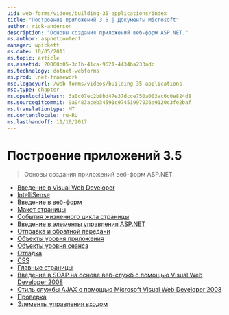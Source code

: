 ```yaml
---
uid: web-forms/videos/building-35-applications/index
title: "Построение приложений 3.5 | Документы Microsoft"
author: rick-anderson
description: "Основы создания приложений веб-форм ASP.NET."
ms.author: aspnetcontent
manager: wpickett
ms.date: 10/05/2011
ms.topic: article
ms.assetid: 20060b05-3c1b-41ca-9621-4434ba233adc
ms.technology: dotnet-webforms
ms.prod: .net-framework
msc.legacyurl: /web-forms/videos/building-35-applications
msc.type: chapter
ms.openlocfilehash: 3a0c07ec2b8bd47e37dcce750a003ac6c0e824d8
ms.sourcegitcommit: 9a9483aceb34591c97451997036a9120c3fe2baf
ms.translationtype: MT
ms.contentlocale: ru-RU
ms.lasthandoff: 11/10/2017
---
```

<a name="building-35-applications"></a>Построение приложений 3.5
====================
> Основы создания приложений веб-форм ASP.NET.


- [Введение в Visual Web Developer](intro-to-visual-web-developer.md)
- [IntelliSense](intellisense.md)
- [Введение в веб-форм](intro-to-web-forms.md)
- [Макет страницы](page-layout.md)
- [События жизненного цикла страницы](page-lifecycle-events.md)
- [Введение в элементы управления ASP.NET](intro-to-aspnet-controls.md)
- [Отправка и обратной передачи](submit-and-postback.md)
- [Объекты уровня приложения](application-level-objects.md)
- [Объекты уровня сеанса](session-level-objects.md)
- [Отладка](debugging.md)
- [CSS](css.md)
- [Главные страницы](masterpages.md)
- [Введение в SOAP на основе веб-служб с помощью Visual Web Developer 2008](an-introduction-to-soap-based-web-services-with-visual-web-developer-2008.md)
- [Стиль службы AJAX с помощью Microsoft Visual Web Developer 2008](ajax-style-services-with-microsoft-visual-web-developer-2008.md)
- [Проверка](validation.md)
- [Элементы управления входом](login-controls.md)
